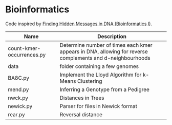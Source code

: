 # Bioinformatics

Code inspired by [Finding Hidden Messages in DNA (Bioinformatics I)](https://class.coursera.org/hiddenmessages-003).

| Name | Description |
| -------------------------- | ------------------------------------------------|
| count-kmer-occurrences.py | Determine number of times each kmer appears in DNA, allowing for reverse complements and d-neighbourhoods |
| data | folder containing a few genomes |
| BA8C.py |  Implement the Lloyd Algorithm for k-Means Clustering  |
| mend.py | Inferring a Genotype from a Pedigree |
| nwck.py | Distances in Trees |
| newick.py | Parser for files in Newick format |
| rear.py | Reversal distance |
